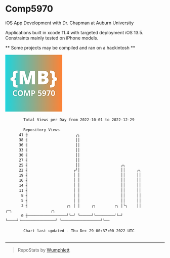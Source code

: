 # Comp5970
iOS App Development with Dr. Chapman at Auburn University

Applications built in xcode 11.4 with targeted deployment iOS 13.5.
Constraints mainly tested on iPhone models.

** Some projects may be compiled and ran on a hackintosh **

![App Icon](https://github.com/MatthewBentz/Comp5970/blob/master/Assignment1a-mlb0119/Assignment1a-mlb0119/Assets.xcassets/AppIcon.appiconset/180.png)

```
        Total Views per Day from 2022-10-01 to 2022-12-29

        Repository Views
      41 ┼                     ╭╮
      38 ┤                     ││
      36 ┤                     ││
      33 ┤                     ││
      30 ┤                     ││
      27 ┤                     ││
      25 ┤                     ││                  ╭╮
      22 ┤                    ╭╯│                  ││     ╭╮
      19 ┤                    │ │                  ││     ││
      16 ┤                    │ │                  ││     ││
      14 ┤                    │ │                  ││     ││
      11 ┤                    │ │                  ││     ││
       8 ┤                    │ │                  ││     ││
       5 ┤                    │ │                  ││     ││
       3 ┤                 ╭╮ │ │     ╭╮        ╭╮ │╰╮    ││               ╭─╮                 ╭╮
       0 ┼─────────────────╯╰─╯ ╰─────╯╰────────╯╰─╯ ╰────╯╰───────────────╯ ╰─────────────────╯╰──

        Chart last updated - Thu Dec 29 00:37:00 2022 UTC
        
```

---

> RepoStats by [Wumphlett](https://github.com/Wumphlett)
